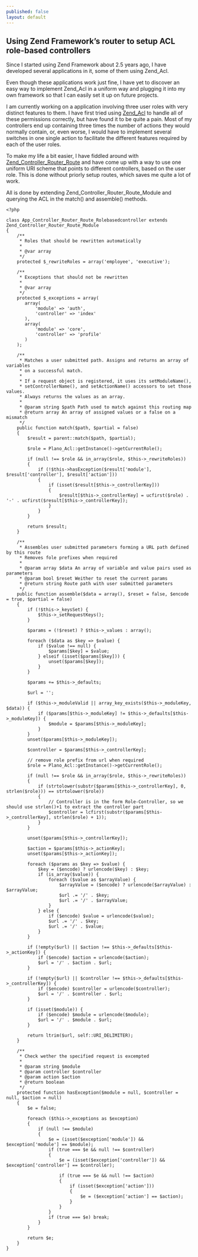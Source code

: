 ```yaml
---
published: false
layout: default
---
```


## Using Zend Framework’s router to setup ACL role-based controllers

Since I started using Zend Framework about 2.5 years ago, I have developed several applications in it, some of them using Zend_Acl.

Even though these applications work just fine, I have yet to discover an easy way to implement Zend_Acl in a uniform way and plugging it into my own framework so that I can easily set it up on future projects.

I am currently working on a application involving three user roles with very distinct features to them. I have first tried using [Zend_Acl](http://framework.zend.com/manual/en/zend.acl.html) to handle all of these permissions correctly, but have found it to be quite a pain. Most of my controllers end up containing three times the number of actions they would normally contain, or, even worse, I would have to implement several switches in one single action to facilitate the different features required by each of the user roles.

To make my life a bit easier, I have fiddled around with [Zend_Controller_Router_Route](http://framework.zend.com/manual/en/zend.controller.router.html) and have come up with a way to use one uniform URI scheme that points to different controllers, based on the user role. This is done without priorly setup routes, which saves me quite a lot of work.

All is done by extending Zend_Controller_Router_Route_Module and querying the ACL in the match() and assemble() methods.

    <?php 
     
    class App_Controller_Router_Route_Rolebasedcontroller extends Zend_Controller_Router_Route_Module
    {
        /**
         * Roles that should be rewritten automatically
         * 
         * @var array
         */
        protected $_rewriteRoles = array('employee', 'executive');
         
        /**
         * Exceptions that should not be rewritten
         * 
         * @var array
         */
        protected $_exceptions = array(
           array(
               'module' => 'auth',
               'controller' => 'index'
           ),
           array(
               'module' => 'core',
               'controller' => 'profile'
           )
        );
     
        /**
         * Matches a user submitted path. Assigns and returns an array of variables
         * on a successful match.
         *
         * If a request object is registered, it uses its setModuleName(),
         * setControllerName(), and setActionName() accessors to set those values.
         * Always returns the values as an array.
         *
         * @param string $path Path used to match against this routing map
         * @return array An array of assigned values or a false on a mismatch
         */
        public function match($path, $partial = false)
        {
            $result = parent::match($path, $partial);
             
            $role = Plano_Acl::getInstance()->getCurrentRole();
             
            if (null !== $role && in_array($role, $this->_rewriteRoles))
            {
                if (!$this->hasException($result['module'], $result['controller'], $result['action']))           
                {
                    if (isset($result[$this->_controllerKey]))
                    {
                        $result[$this->_controllerKey] = ucfirst($role) . '-' . ucfirst($result[$this->_controllerKey]);
                    }
                }
            }
             
            return $result;
        }
         
        /**
         * Assembles user submitted parameters forming a URL path defined by this route
         * Removes fole prefixes when required
         *
         * @param array $data An array of variable and value pairs used as parameters
         * @param bool $reset Weither to reset the current params
         * @return string Route path with user submitted parameters
         */
        public function assemble($data = array(), $reset = false, $encode = true, $partial = false)
        {
            if (!$this->_keysSet) {
                $this->_setRequestKeys();
            }
             
            $params = (!$reset) ? $this->_values : array();
     
            foreach ($data as $key => $value) {
                if ($value !== null) {
                    $params[$key] = $value;
                } elseif (isset($params[$key])) {
                    unset($params[$key]);
                }
            }
     
            $params += $this->_defaults;
     
            $url = '';
     
            if ($this->_moduleValid || array_key_exists($this->_moduleKey, $data)) {
                if ($params[$this->_moduleKey] != $this->_defaults[$this->_moduleKey]) {
                    $module = $params[$this->_moduleKey];
                }
            }
            unset($params[$this->_moduleKey]);
     
            $controller = $params[$this->_controllerKey];
             
            // remove role prefix from url when required
            $role = Plano_Acl::getInstance()->getCurrentRole();
             
            if (null !== $role && in_array($role, $this->_rewriteRoles))        
            {
                if (strtolower(substr($params[$this->_controllerKey], 0, strlen($role))) == strtolower($role))
                {
                    // Controller is in the form Role-Controller, so we should use strlen()+1 to extract the controller part
                    $controller = lcfirst(substr($params[$this->_controllerKey], strlen($role) + 1));
                }
            }
             
            unset($params[$this->_controllerKey]);
     
            $action = $params[$this->_actionKey];
            unset($params[$this->_actionKey]);
     
            foreach ($params as $key => $value) {
                $key = ($encode) ? urlencode($key) : $key;
                if (is_array($value)) {
                    foreach ($value as $arrayValue) {
                        $arrayValue = ($encode) ? urlencode($arrayValue) : $arrayValue;
                        $url .= '/' . $key;
                        $url .= '/' . $arrayValue;
                    }
                } else {
                    if ($encode) $value = urlencode($value);
                    $url .= '/' . $key;
                    $url .= '/' . $value;
                }
            }
     
            if (!empty($url) || $action !== $this->_defaults[$this->_actionKey]) {
                if ($encode) $action = urlencode($action);
                $url = '/' . $action . $url;
            }
     
            if (!empty($url) || $controller !== $this->_defaults[$this->_controllerKey]) {
                if ($encode) $controller = urlencode($controller);
                $url = '/' . $controller . $url;
            }
     
            if (isset($module)) {
                if ($encode) $module = urlencode($module);
                $url = '/' . $module . $url;
            }
     
            return ltrim($url, self::URI_DELIMITER);
        }   
         
        /**
         * Check wether the specified request is excempted
         * 
         * @param string $module
         * @param controller $controller
         * @param action $action
         * @return boolean
         */
        protected function hasException($module = null, $controller = null, $action = null)
        {
            $e = false;
             
            foreach ($this->_exceptions as $exception)
            {
                if (null !== $module)
                {
                    $e = (isset($exception['module']) && $exception['module'] == $module);
                    if (true === $e && null !== $controller)
                    {
                        $e = (isset($exception['controller']) && $exception['controller'] == $controller);
                         
                        if (true === $e && null !== $action)
                        {
                            if (isset($exception['action']))
                            {
                                $e = ($exception['action'] == $action);
                            }
                        }
                    }
                    if (true === $e) break;
                }
            }
             
            return $e;
        }
    }
